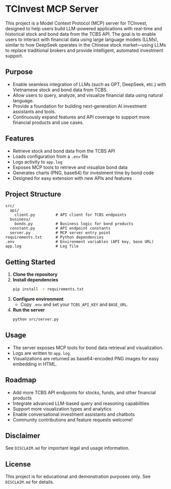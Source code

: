 # TCInvest MCP Server

This project is a Model Context Protocol (MCP) server for TCInvest, designed to help users build LLM-powered applications with real-time and historical stock and bond data from the TCBS API. The goal is to enable users to interact with financial data using large language models (LLMs), similar to how DeepSeek operates in the Chinese stock market—using LLMs to replace traditional brokers and provide intelligent, automated investment support.

## Purpose
- Enable seamless integration of LLMs (such as GPT, DeepSeek, etc.) with Vietnamese stock and bond data from TCBS.
- Allow users to query, analyze, and visualize financial data using natural language.
- Provide a foundation for building next-generation AI investment assistants and tools.
- Continuously expand features and API coverage to support more financial products and use cases.

## Features
- Retrieve stock and bond data from the TCBS API
- Loads configuration from a `.env` file
- Logs activity to `app.log`
- Exposes MCP tools to retrieve and visualize bond data
- Generates charts (PNG, base64) for investment time by bond code
- Designed for easy extension with new APIs and features

## Project Structure
```
src/
  api/
    client.py         # API client for TCBS endpoints
  business/
    bonds.py          # Business logic for bond products
  constant.py         # API endpoint constants
  server.py           # MCP server entry point
requirements.txt      # Python dependencies
.env                  # Environment variables (API key, base URL)
app.log               # Log file
```

## Getting Started
1. **Clone the repository**
2. **Install dependencies**
   ```bash
   pip install -r requirements.txt
   ```
3. **Configure environment**
   - Copy `.env` and set your `TCBS_API_KEY` and `BASE_URL`.
4. **Run the server**
   ```bash
   python src/server.py
   ```

## Usage
- The server exposes MCP tools for bond data retrieval and visualization.
- Logs are written to `app.log`.
- Visualizations are returned as base64-encoded PNG images for easy embedding in HTML.

## Roadmap
- Add more TCBS API endpoints for stocks, funds, and other financial products
- Integrate advanced LLM-based query and reasoning capabilities
- Support more visualization types and analytics
- Enable conversational investment assistants and chatbots
- Community contributions and feature requests welcome!

## Disclaimer
See `DISCLAIM.md` for important legal and usage information.

## License
This project is for educational and demonstration purposes only. See `DISCLAIM.md` for details.
